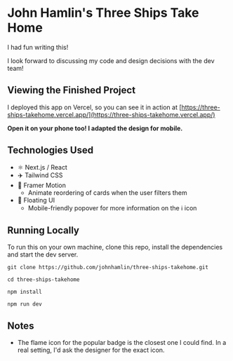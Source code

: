 # John Hamlin's Three Ships Take Home

I had fun writing this!

I look forward to discussing my code and design decisions with the dev team!

## Viewing the Finished Project

I deployed this app on Vercel, so you can see it in action at [https://three-ships-takehome.vercel.app/](https://three-ships-takehome.vercel.app/)

**Open it on your phone too! I adapted the design for mobile.**

## Technologies Used

- ⚛️ Next.js / React
- ✈️ Tailwind CSS
- 💫 Framer Motion
  - Animate reordering of cards when the user filters them
- 🎈 Floating UI
  - Mobile-friendly popover for more information on the ℹ️ icon

## Running Locally

To run this on your own machine, clone this repo, install the dependencies and start the dev server.

```SH
git clone https://github.com/johnhamlin/three-ships-takehome.git

cd three-ships-takehome

npm install

npm run dev
```

## Notes

- The flame icon for the popular badge is the closest one I could find. In a real setting, I'd ask the designer for the exact icon.
